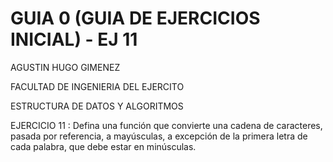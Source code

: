 # GUIA 0 (GUIA DE EJERCICIOS INICIAL) - EJ 11
AGUSTIN HUGO GIMENEZ

FACULTAD DE INGENIERIA DEL EJERCITO

ESTRUCTURA DE DATOS Y ALGORITMOS

 EJERCICIO 11 : Defina una función que convierte una cadena de caracteres, pasada por referencia, a
mayúsculas, a excepción de la primera letra de cada palabra, que debe estar en
minúsculas.
